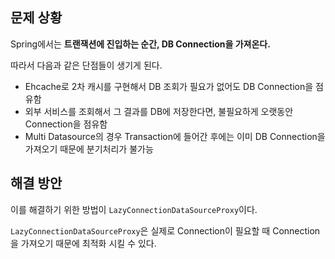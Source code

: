 ## 문제 상황

Spring에서는 **트랜잭션에 진입하는 순간, DB Connection을 가져온다.**

따라서 다음과 같은 단점들이 생기게 된다.

- Ehcache로 2차 캐시를 구현해서 DB 조회가 필요가 없어도 DB Connection을 점유함
- 외부 서비스를 조회해서 그 결과를 DB에 저장한다면, 불필요하게 오랫동안 Connection을 점유함
- Multi Datasource의 경우 Transaction에 들어간 후에는 이미 DB Connection을 가져오기 때문에 분기처리가 불가능

## 해결 방안

이를 해결하기 위한 방법이 `LazyConnectionDataSourceProxy`이다.

`LazyConnectionDataSourceProxy`은 실제로 Connection이 필요할 때 Connection을 가져오기 때문에 최적화 시킬 수 있다.
